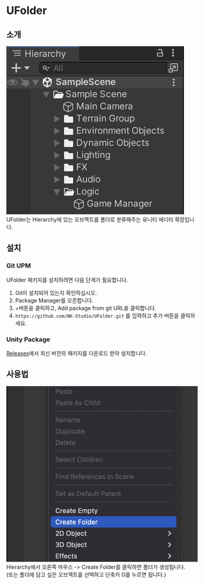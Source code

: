 # UFolder
## 소개
![image1.png](Image%2Fimage1.png)  
UFolder는 Hierarchy에 있는 오브젝트를 폴더로 분류해주는 유니티 에디터 확장입니다.

## 설치
### Git UPM
UFolder 패키지를 설치하려면 다음 단계가 필요합니다.
1. Git이 설치되어 있는지 확인하십시오.
2. Package Manager를 오픈합니다.
3. +버튼을 클릭하고, Add package from git URL을 클릭합니다.
4. `https://github.com/NK-Studio/UFolder.git` 를 입력하고 추가 버튼을 클릭하세요.

### Unity Package
[Releases](https://github.com/NK-Studio/UFolder/releases)에서 최신 버전의 패키지를 다운로드 받아 설치합니다.
## 사용법
![image2.png](Image%2Fimage2.png)  
Hierarchy에서 오른쪽 마우스 -> Create Folder를 클릭하면 폴더가 생성됩니다.  
(또는 폴더에 담고 싶은 오브젝트를 선택하고 단축키 G를 누르면 됩니다.)